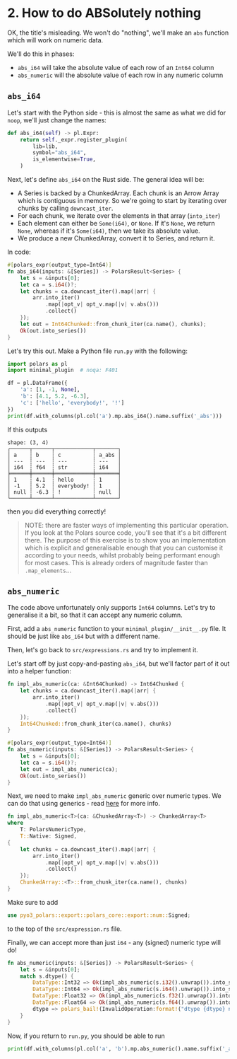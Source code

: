 # 2. How to do ABSolutely nothing

OK, the title's misleading. We won't do "nothing", we'll make an `abs` function
which will work on numeric data.

We'll do this in phases:

- `abs_i64` will take the absolute value of each row of an `Int64` column
- `abs_numeric` will the absolute value of each row in any numeric column

## `abs_i64`

Let's start with the Python side - this is almost the same as what
we did for `noop`, we'll just change the names:
```python
def abs_i64(self) -> pl.Expr:
    return self._expr.register_plugin(
        lib=lib,
        symbol="abs_i64",
        is_elementwise=True,
    )
```

Next, let's define `abs_i64` on the Rust side. The general idea will
be:

- A Series is backed by a ChunkedArray. Each chunk is an Arrow Array
  which is contiguous in memory. So we're going to start by iterating
  over chunks by calling `downcast_iter`.
- For each chunk, we iterate over the elements in that array (`into_iter`)
- Each element can either be `Some(i64)`, or `None`. If it's `None`,
  we return `None`, whereas if it's `Some(i64)`, then we take its
  absolute value.
- We produce a new ChunkedArray, convert it to Series, and return it.

In code:

```Rust
#[polars_expr(output_type=Int64)]
fn abs_i64(inputs: &[Series]) -> PolarsResult<Series> {
    let s = &inputs[0];
    let ca = s.i64()?;
    let chunks = ca.downcast_iter().map(|arr| {
        arr.into_iter()
            .map(|opt_v| opt_v.map(|v| v.abs()))
            .collect()
    });
    let out = Int64Chunked::from_chunk_iter(ca.name(), chunks);
    Ok(out.into_series())
}
```

Let's try this out. Make a Python file `run.py` with the following:
```python
import polars as pl
import minimal_plugin  # noqa: F401

df = pl.DataFrame({
    'a': [1, -1, None],
    'b': [4.1, 5.2, -6.3],
    'c': ['hello', 'everybody!', '!']
})
print(df.with_columns(pl.col('a').mp.abs_i64().name.suffix('_abs')))
```
If this outputs
```
shape: (3, 4)
┌──────┬──────┬────────────┬───────┐
│ a    ┆ b    ┆ c          ┆ a_abs │
│ ---  ┆ ---  ┆ ---        ┆ ---   │
│ i64  ┆ f64  ┆ str        ┆ i64   │
╞══════╪══════╪════════════╪═══════╡
│ 1    ┆ 4.1  ┆ hello      ┆ 1     │
│ -1   ┆ 5.2  ┆ everybody! ┆ 1     │
│ null ┆ -6.3 ┆ !          ┆ null  │
└──────┴──────┴────────────┴───────┘
```
then you did everything correctly!

> NOTE: there are faster ways of implementing this particular operation. If you
look at the Polars source code, you'll see that it's a bit different there.
The purpose of this exercise is to show you an implementation which is
explicit and generalisable enough that you can customise it according to your
needs, whilst probably being performant enough for most cases.
This is already orders of magnitude faster than `.map_elements`...

## `abs_numeric`

The code above unfortunately only supports `Int64` columns. Let's try to
generalise it a bit, so that it can accept any numeric column.

First, add a `abs_numeric` function to your `minimal_plugin/__init__.py` file.
It should be just like `abs_i64` but with
a different name.

Then, let's go back to `src/expressions.rs` and try to implement it.

Let's start off by just copy-and-pasting
`abs_i64`, but we'll factor part of it out
into a helper function:

```Rust
fn impl_abs_numeric(ca: &Int64Chunked) -> Int64Chunked {
    let chunks = ca.downcast_iter().map(|arr| {
        arr.into_iter()
            .map(|opt_v| opt_v.map(|v| v.abs()))
            .collect()
    });
    Int64Chunked::from_chunk_iter(ca.name(), chunks)
}

#[polars_expr(output_type=Int64)]
fn abs_numeric(inputs: &[Series]) -> PolarsResult<Series> {
    let s = &inputs[0];
    let ca = s.i64()?;
    let out = impl_abs_numeric(ca);
    Ok(out.into_series())
}
```

Next, we need to make `impl_abs_numeric` generic over
numeric types. We can do that using generics - read
[here](https://doc.rust-lang.org/book/ch10-00-generics.html) for more info.
```Rust
fn impl_abs_numeric<T>(ca: &ChunkedArray<T>) -> ChunkedArray<T>
where
    T: PolarsNumericType,
    T::Native: Signed,
{
    let chunks = ca.downcast_iter().map(|arr| {
        arr.into_iter()
            .map(|opt_v| opt_v.map(|v| v.abs()))
            .collect()
    });
    ChunkedArray::<T>::from_chunk_iter(ca.name(), chunks)
}
```
Make sure to add
```Rust
use pyo3_polars::export::polars_core::export::num::Signed;
```
to the top of the `src/expression.rs` file.

Finally, we can accept more than just `i64` - any (signed)
numeric type will do!

```Rust
fn abs_numeric(inputs: &[Series]) -> PolarsResult<Series> {
    let s = &inputs[0];
    match s.dtype() {
        DataType::Int32 => Ok(impl_abs_numeric(s.i32().unwrap()).into_series()),
        DataType::Int64 => Ok(impl_abs_numeric(s.i64().unwrap()).into_series()),
        DataType::Float32 => Ok(impl_abs_numeric(s.f32().unwrap()).into_series()),
        DataType::Float64 => Ok(impl_abs_numeric(s.f64().unwrap()).into_series()),
        dtype => polars_bail!(InvalidOperation:format!("dtype {dtype} not supported for abs_numeric, expected Int32, Int64, Float32, Float64.")),
    }
}
```

Now, if you return to `run.py`, you should be able to run
```python
print(df.with_columns(pl.col('a', 'b').mp.abs_numeric().name.suffix('_abs')))
```